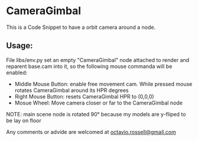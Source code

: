 # CameraGimbal

This is a Code Snippet to have a orbit camera around a node.

## Usage:

File libs/env.py set an empty "CameraGimbal" node attached to render and reparent base.cam into it, so the following mouse commanda will be enabled:

- Middle Mouse Button: enable free movement cam. While pressed mouse rotates CameraGimbal around its HPR degrees
- Right Mouse Button: resets CameraGimbal HPR to (0,0,0) 
- Mosue Wheel: Move camera closer or far to the CameraGimbal node

NOTE: main scene node is rotated 90° because my models are y-fliped to be lay on floor

Any comments or advide are welcomed at octavio.rossell@gmail.com




